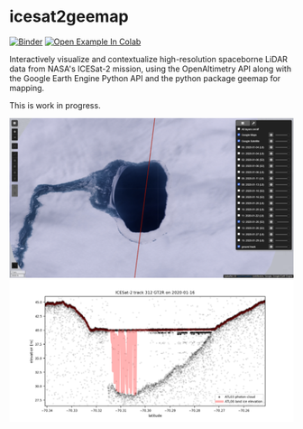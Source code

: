 # icesat2geemap

[![Binder](https://mybinder.org/badge_logo.svg)](https://mybinder.org/v2/gh/fliphilipp/icesat2geemap/HEAD?labpath=geemap_ICESat2_OA.ipynb)
[![Open Example In Colab](https://colab.research.google.com/assets/colab-badge.svg)](https://colab.research.google.com/drive/1Ivh5-Gy9jR6F7imAdhGPYSwakFp7aEvw?usp=sharing)

Interactively visualize and contextualize high-resolution spaceborne LiDAR data from NASA's ICESat-2 mission, 
using the OpenAltimetry API along with the Google Earth Engine Python API and the python package geemap for mapping.

This is work in progress.

![Example of GEE Map with ICESat-2 Ground Track](imgs/map-example1.png)
![Example of ATL03 data](imgs/ATL03-example1.png)
